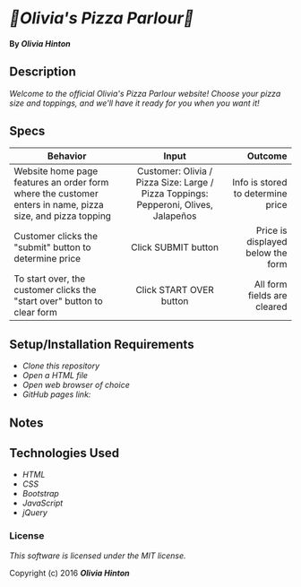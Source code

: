# _🍕Olivia's Pizza Parlour🍕_

#### By _Olivia Hinton_

## Description

_Welcome to the official Olivia's Pizza Parlour website! Choose your pizza size and toppings, and we'll have it ready for you when you want it!_

## Specs
| Behavior        | Input           | Outcome  |
| ------------- |:-------------:| -----:|
| Website home page features an order form where the customer enters in name, pizza size, and pizza topping | Customer: Olivia / Pizza Size: Large / Pizza Toppings: Pepperoni, Olives, Jalapeños | Info is stored to determine price |
| Customer clicks the "submit" button to determine price | Click SUBMIT button | Price is displayed below the form
| To start over, the customer clicks the "start over" button to clear form | Click START OVER button | All form fields are cleared |


## Setup/Installation Requirements

* _Clone this repository_
* _Open a HTML file_
* _Open web browser of choice_
* _GitHub pages link:_

## Notes


## Technologies Used

* _HTML_
* _CSS_
* _Bootstrap_
* _JavaScript_
* _jQuery_

### License

*This software is licensed under the MIT license.*

Copyright (c) 2016 **_Olivia Hinton_**
